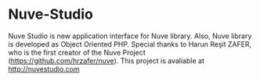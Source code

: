 # Nuve-Studio
Nuve Studio is new application interface for Nuve library. Also, Nuve library is developed as Object Oriented PHP. Special thanks to Harun Reşit ZAFER, who is the first creator of the Nuve Project (https://github.com/hrzafer/nuve).
This project is avaliable at http://nuvestudio.com 
